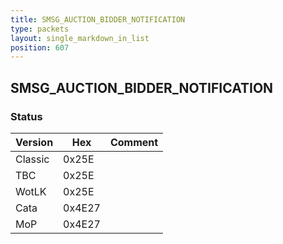 ```yaml
---
title: SMSG_AUCTION_BIDDER_NOTIFICATION
type: packets
layout: single_markdown_in_list
position: 607
---
```


## SMSG_AUCTION_BIDDER_NOTIFICATION

### Status

Version    | Hex        | Comment
---------- | ---------- | ---------- 
Classic    | 0x25E      | 
TBC        | 0x25E      | 
WotLK      | 0x25E      | 
Cata       | 0x4E27     | 
MoP        | 0x4E27     | 